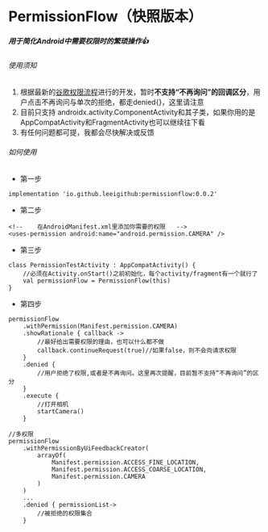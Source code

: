 # PermissionFlow（快照版本）
##### 用于简化Android中需要权限时的繁琐操作👍



###### 使用须知

1. 根据最新的[谷歌权限流程](https://developer.android.com/guide/topics/permissions/overview?hl=zh-cn#workflow)进行的开发，暂时**不支持“不再询问”的回调区分**，用户点击不再询问与单次的拒绝，都走denied{}，这里请注意
2. 目前只支持 androidx.activity.ComponentActivity和其子类，如果你用的是AppCompatActivity和FragmentActivity也可以继续往下看
3. 有任何问题都可提，我都会尽快解决或反馈

###### 如何使用

* 第一步

```
implementation 'io.github.leeigithub:permissionflow:0.0.2'
```

* 第二步

```
<!--    在AndroidManifest.xml里添加你需要的权限   -->
<uses-permission android:name="android.permission.CAMERA" />
```

* 第三步

```
class PermissionTestActivity : AppCompatActivity() {
	//必须在Activity.onStart()之前初始化，每个activity/fragment有一个就行了
	val permissionFlow = PermissionFlow(this)
}
```

* 第四步

```
permissionFlow
    .withPermission(Manifest.permission.CAMERA)
    .showRationale { callback ->
        //最好给出需要权限的理由，也可以什么都不做
        callback.continueRequest(true)//如果false，则不会向请求权限
    }
    .denied {
        //用户拒绝了权限,或者是不再询问。这里再次提醒，目前暂不支持“不再询问”的区分
    }
    .execute {
        //打开相机
        startCamera()
    }
```

```
//多权限
permissionFlow
    .withPermissionByUiFeedbackCreator(
        arrayOf(
            Manifest.permission.ACCESS_FINE_LOCATION,
            Manifest.permission.ACCESS_COARSE_LOCATION,
            Manifest.permission.CAMERA
        )
    )
    ...
    .denied { permissionList->
        //被拒绝的权限集合
    }
```

